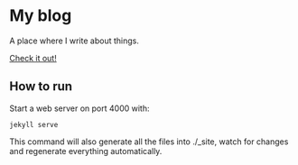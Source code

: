 # My blog

A place where I write about things.

[Check it out!](https://guilhermesimoes.github.io)

## How to run

Start a web server on port 4000 with:

    jekyll serve

This command will also generate all the files into ./_site,
watch for changes and regenerate everything automatically.
